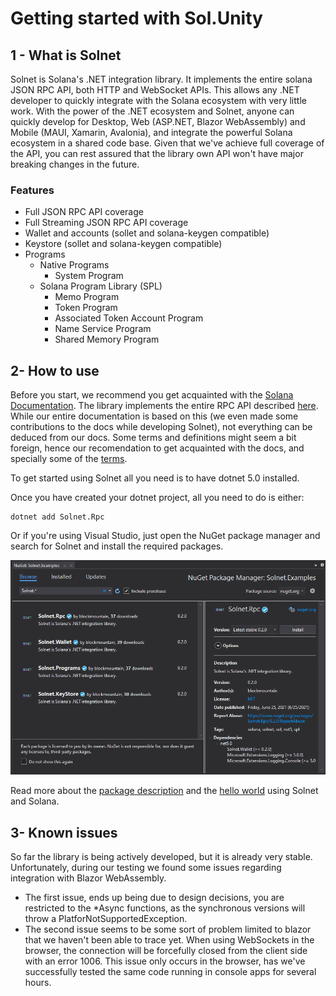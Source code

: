 # Getting started with Sol.Unity

## 1 - What is Solnet

Solnet is Solana's .NET integration library. It implements the entire solana JSON RPC API, both HTTP and WebSocket APIs. This allows any .NET developer to quickly integrate with the Solana ecosystem with very little work.
With the power of the .NET ecosystem and Solnet, anyone can quickly develop for Desktop, Web (ASP.NET, Blazor WebAssembly) and Mobile (MAUI, Xamarin, Avalonia), and integrate the powerful Solana ecosystem in a shared code base.
Given that we've achieve full coverage of the API, you can rest assured that the library own API won't have major breaking changes in the future.

### Features

- Full JSON RPC API coverage
- Full Streaming JSON RPC API coverage
- Wallet and accounts (sollet and solana-keygen compatible)
- Keystore (sollet and solana-keygen compatible)
- Programs
    - Native Programs
      - System Program
    - Solana Program Library (SPL)
      - Memo Program
      - Token Program
      - Associated Token Account Program
      - Name Service Program
      - Shared Memory Program

## 2- How to use

Before you start, we recommend you get acquainted with the [Solana Documentation](https://docs.solana.com/). The library implements the entire RPC API described [here](https://docs.solana.com/developing/clients/jsonrpc-api). While our entire documentation is based on this (we even made some contributions to the docs while developing Solnet), not everything can be deduced from our docs. Some terms and definitions might seem a bit foreign, hence our recomendation to get acquainted with the docs, and specially some of the [terms](https://docs.solana.com/terminology).

To get started using Solnet all you need is to have dotnet 5.0 installed.

Once you have created your dotnet project, all you need to do is either:

```
dotnet add Solnet.Rpc
```

Or if you're using Visual Studio, just open the NuGet package manager and search for Solnet and install the required packages.

![Visual Studio NuGet Package Manager](imgs/nuget.png)

Read more about the [package description](package_description.md) and the [hello world]() using Solnet and Solana.

## 3- Known issues

So far the library is being actively developed, but it is already very stable. Unfortunately, during our testing we found some issues regarding integration with Blazor WebAssembly. 
- The first issue, ends up being due to design decisions, you are restricted to the *Async functions, as the synchronous versions will throw a PlatforNotSupportedException.
- The second issue seems to be some sort of problem limited to blazor that we haven't been able to trace yet. When using WebSockets in the browser, the connection will be forcefully closed from the client side with an error 1006. This issue only occurs in the browser, has we've successfully tested the same code running in console apps for several hours.